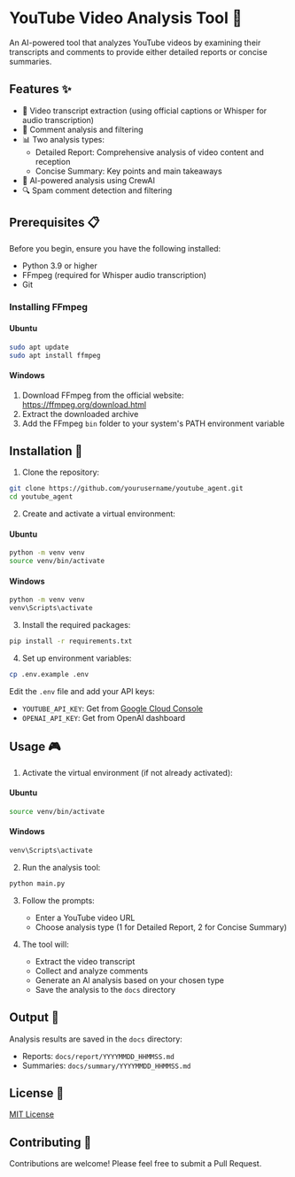 # YouTube Video Analysis Tool 🎥

An AI-powered tool that analyzes YouTube videos by examining their transcripts and comments to provide either detailed reports or concise summaries.

## Features ✨

- 📝 Video transcript extraction (using official captions or Whisper for audio transcription)
- 💬 Comment analysis and filtering
- 📊 Two analysis types:
  - Detailed Report: Comprehensive analysis of video content and reception
  - Concise Summary: Key points and main takeaways
- 🤖 AI-powered analysis using CrewAI
- 🔍 Spam comment detection and filtering

## Prerequisites 📋

Before you begin, ensure you have the following installed:

- Python 3.9 or higher
- FFmpeg (required for Whisper audio transcription)
- Git

### Installing FFmpeg

#### Ubuntu
```bash
sudo apt update
sudo apt install ffmpeg
```

#### Windows
1. Download FFmpeg from the official website: https://ffmpeg.org/download.html
2. Extract the downloaded archive
3. Add the FFmpeg `bin` folder to your system's PATH environment variable

## Installation 🚀

1. Clone the repository:
```bash
git clone https://github.com/yourusername/youtube_agent.git
cd youtube_agent
```

2. Create and activate a virtual environment:

#### Ubuntu
```bash
python -m venv venv
source venv/bin/activate
```

#### Windows
```bash
python -m venv venv
venv\Scripts\activate
```

3. Install the required packages:
```bash
pip install -r requirements.txt
```

4. Set up environment variables:
```bash
cp .env.example .env
```
Edit the `.env` file and add your API keys:
- `YOUTUBE_API_KEY`: Get from [Google Cloud Console](https://console.cloud.google.com/apis/credentials)
- `OPENAI_API_KEY`: Get from OpenAI dashboard

## Usage 🎮

1. Activate the virtual environment (if not already activated):

#### Ubuntu
```bash
source venv/bin/activate
```

#### Windows
```bash
venv\Scripts\activate
```

2. Run the analysis tool:
```bash
python main.py
```

3. Follow the prompts:
   - Enter a YouTube video URL
   - Choose analysis type (1 for Detailed Report, 2 for Concise Summary)

4. The tool will:
   - Extract the video transcript
   - Collect and analyze comments
   - Generate an AI analysis based on your chosen type
   - Save the analysis to the `docs` directory

## Output 📄

Analysis results are saved in the `docs` directory:
- Reports: `docs/report/YYYYMMDD_HHMMSS.md`
- Summaries: `docs/summary/YYYYMMDD_HHMMSS.md`

## License 📜

[MIT License](LICENSE)

## Contributing 🤝

Contributions are welcome! Please feel free to submit a Pull Request. 